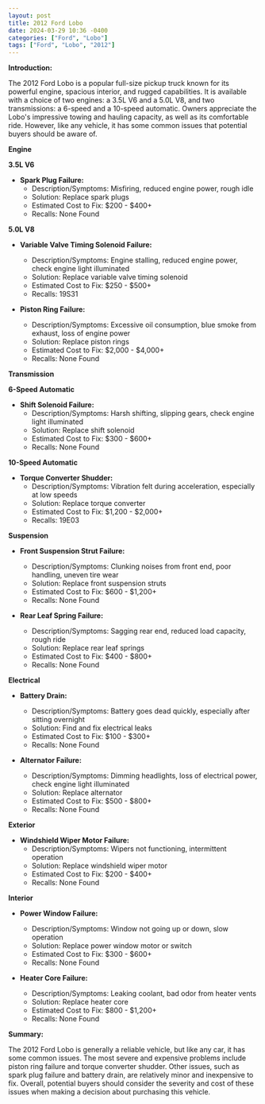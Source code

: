 ```yaml
---
layout: post
title: 2012 Ford Lobo
date: 2024-03-29 10:36 -0400
categories: ["Ford", "Lobo"]
tags: ["Ford", "Lobo", "2012"]
---
```

**Introduction:**

The 2012 Ford Lobo is a popular full-size pickup truck known for its powerful engine, spacious interior, and rugged capabilities. It is available with a choice of two engines: a 3.5L V6 and a 5.0L V8, and two transmissions: a 6-speed and a 10-speed automatic. Owners appreciate the Lobo's impressive towing and hauling capacity, as well as its comfortable ride. However, like any vehicle, it has some common issues that potential buyers should be aware of.

**Engine**

**3.5L V6**

* **Spark Plug Failure:**
    * Description/Symptoms: Misfiring, reduced engine power, rough idle
    * Solution: Replace spark plugs
    * Estimated Cost to Fix: $200 - $400+
    * Recalls: None Found

**5.0L V8**

* **Variable Valve Timing Solenoid Failure:**
    * Description/Symptoms: Engine stalling, reduced engine power, check engine light illuminated
    * Solution: Replace variable valve timing solenoid
    * Estimated Cost to Fix: $250 - $500+
    * Recalls: 19S31

* **Piston Ring Failure:**
    * Description/Symptoms: Excessive oil consumption, blue smoke from exhaust, loss of engine power
    * Solution: Replace piston rings
    * Estimated Cost to Fix: $2,000 - $4,000+
    * Recalls: None Found

**Transmission**

**6-Speed Automatic**

* **Shift Solenoid Failure:**
    * Description/Symptoms: Harsh shifting, slipping gears, check engine light illuminated
    * Solution: Replace shift solenoid
    * Estimated Cost to Fix: $300 - $600+
    * Recalls: None Found

**10-Speed Automatic**

* **Torque Converter Shudder:**
    * Description/Symptoms: Vibration felt during acceleration, especially at low speeds
    * Solution: Replace torque converter
    * Estimated Cost to Fix: $1,200 - $2,000+
    * Recalls: 19E03

**Suspension**

* **Front Suspension Strut Failure:**
    * Description/Symptoms: Clunking noises from front end, poor handling, uneven tire wear
    * Solution: Replace front suspension struts
    * Estimated Cost to Fix: $600 - $1,200+
    * Recalls: None Found

* **Rear Leaf Spring Failure:**
    * Description/Symptoms: Sagging rear end, reduced load capacity, rough ride
    * Solution: Replace rear leaf springs
    * Estimated Cost to Fix: $400 - $800+
    * Recalls: None Found

**Electrical**

* **Battery Drain:**
    * Description/Symptoms: Battery goes dead quickly, especially after sitting overnight
    * Solution: Find and fix electrical leaks
    * Estimated Cost to Fix: $100 - $300+
    * Recalls: None Found

* **Alternator Failure:**
    * Description/Symptoms: Dimming headlights, loss of electrical power, check engine light illuminated
    * Solution: Replace alternator
    * Estimated Cost to Fix: $500 - $800+
    * Recalls: None Found

**Exterior**

* **Windshield Wiper Motor Failure:**
    * Description/Symptoms: Wipers not functioning, intermittent operation
    * Solution: Replace windshield wiper motor
    * Estimated Cost to Fix: $200 - $400+
    * Recalls: None Found

**Interior**

* **Power Window Failure:**
    * Description/Symptoms: Window not going up or down, slow operation
    * Solution: Replace power window motor or switch
    * Estimated Cost to Fix: $300 - $600+
    * Recalls: None Found

* **Heater Core Failure:**
    * Description/Symptoms: Leaking coolant, bad odor from heater vents
    * Solution: Replace heater core
    * Estimated Cost to Fix: $800 - $1,200+
    * Recalls: None Found

**Summary:**

The 2012 Ford Lobo is generally a reliable vehicle, but like any car, it has some common issues. The most severe and expensive problems include piston ring failure and torque converter shudder. Other issues, such as spark plug failure and battery drain, are relatively minor and inexpensive to fix. Overall, potential buyers should consider the severity and cost of these issues when making a decision about purchasing this vehicle.

